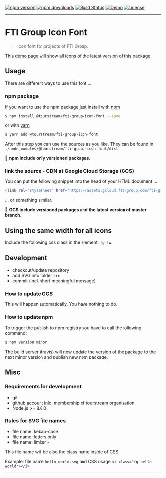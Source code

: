 [![npm version][npm-version-image]][npm-version-url]
[![npm downloads][npm-downloads-image]][npm-downloads-url]
[![Build Status][travis-image]][travis-url]
[![Demo][demo-image]][demo-url]
[![License][license-image]][license-url]

***

# FTI Group Icon Font

> Icon font for projects of FTI Group.

This [demo page][demo-url] will show all icons of the latest version 
of this package.


## Usage

There are different ways to use this font ...

### npm package

If you want to use the npm package just install with [npm](https://www.npmjs.com/)
                                                
```sh
$ npm install @tourstream/fti-group-icon-font --save
```

or with [yarn](https://yarnpkg.com/lang/en/)

```sh
$ yarn add @tourstream/fti-group-icon-font
```

After this step you can use the sources as you like. They can be found in `./node_modules/@tourstream/fti-group-icon-font/dist`

📌 **npm include only versioned packages.**


### link the source - CDN at Google Cloud Storage (GCS)

You can put the following snippet into the head of your HTML document ...


```sh
<link rel="stylesheet" href="https://assets.gcloud.fti-group.com/fti-group-icon-font/latest/fti-group-icon-font.css">
```

... or something similar.

📌 **GCS include versioned packages and the latest version of master branch.**

## Using the same width for all icons
Include the following css class in the element: `fg-fw`.

## Development

* checkout/update repository
* add SVG into folder `src`
* commit (incl. short meaningful message)


### How to update GCS

This will happen automatically. You have nothing to do.

### How to update npm

To trigger the publish to npm registry you have to call the following command:

```sh
$ npm version minor
```
 
The build server (travis) will now update the version of the package to the next minor version and publish new npm 
package.


## Misc

### Requirements for development

* git
* github account inlc. membership of tourstream organization
* Node.js >= 8.6.0

### Rules for SVG file names

* file name: kebap-case
* file name: letters only
* file name: limiter -

This file name will be also the class name inside of CSS.

Example: file name `hello-world.svg` and CSS usage `<i class="fg-hello-world"></i>`

***

[npm-version-image]: https://img.shields.io/npm/v/%40tourstream%2Ffti-group-icon-font.svg?style=flat-square
[npm-version-url]: https://www.npmjs.com/package/@tourstream/fti-group-icon-font
[npm-downloads-image]: https://img.shields.io/npm/dm/%40tourstream%2Ffti-group-icon-font.svg?style=flat-square
[npm-downloads-url]: https://www.npmjs.com/package/@tourstream/fti-group-icon-font

[travis-image]: https://img.shields.io/travis/tourstream/fti-group-icon-font.svg?style=flat-square
[travis-url]: https://travis-ci.org/tourstream/fti-group-icon-font

[demo-image]: https://img.shields.io/badge/Demo-latest-%230099cc.svg?style=flat-square
[demo-url]: https://assets.gcloud.fti-group.com/fti-group-icon-font/latest/fti-group-icon-font.html

[license-image]: https://img.shields.io/github/license/tourstream/fti-group-icon-font.svg?style=flat-square
[license-url]: https://github.com/tourstream/fti-group-icon-font/blob/master/LICENSE
